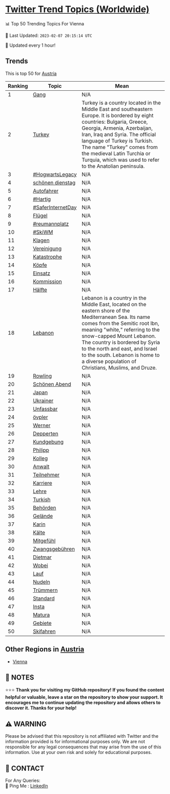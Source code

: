 [Twitter Trend Topics (Worldwide)](https://github.com/ErcinDedeoglu/Twitter-Trend-Topics)
==========


📊 Top 50 Trending Topics For Vienna

📆 Last Updated: `2023-02-07 20:15:14 UTC`

🔧 Updated every 1 hour!


## Trends

This is top 50 for [Austria](</Austria>)

| Ranking | Topic | Mean |
| ------- | ------------ | ------------ |
| 1 | [Gang](http://twitter.com/search?q=Gang) | N/A |
| 2 | [Turkey](http://twitter.com/search?q=Turkey) | Turkey is a country located in the Middle East and southeastern Europe. It is bordered by eight countries: Bulgaria, Greece, Georgia, Armenia, Azerbaijan, Iran, Iraq and Syria. The official language of Turkey is Turkish. The name "Turkey" comes from the medieval Latin Turchia or Turquia, which was used to refer to the Anatolian peninsula. |
| 3 | [#HogwartsLegacy](http://twitter.com/search?q=%23HogwartsLegacy) | N/A |
| 4 | [schönen dienstag](http://twitter.com/search?q=sch%c3%b6nen+dienstag) | N/A |
| 5 | [Autofahrer](http://twitter.com/search?q=Autofahrer) | N/A |
| 6 | [#Hartig](http://twitter.com/search?q=%23Hartig) | N/A |
| 7 | [#SaferInternetDay](http://twitter.com/search?q=%23SaferInternetDay) | N/A |
| 8 | [Flügel](http://twitter.com/search?q=Fl%c3%bcgel) | N/A |
| 9 | [#reumannplatz](http://twitter.com/search?q=%23reumannplatz) | N/A |
| 10 | [#SkiWM](http://twitter.com/search?q=%23SkiWM) | N/A |
| 11 | [Klagen](http://twitter.com/search?q=Klagen) | N/A |
| 12 | [Vereinigung](http://twitter.com/search?q=Vereinigung) | N/A |
| 13 | [Katastrophe](http://twitter.com/search?q=Katastrophe) | N/A |
| 14 | [Köpfe](http://twitter.com/search?q=K%c3%b6pfe) | N/A |
| 15 | [Einsatz](http://twitter.com/search?q=Einsatz) | N/A |
| 16 | [Kommission](http://twitter.com/search?q=Kommission) | N/A |
| 17 | [Hälfte](http://twitter.com/search?q=H%c3%a4lfte) | N/A |
| 18 | [Lebanon](http://twitter.com/search?q=Lebanon) | Lebanon is a country in the Middle East, located on the eastern shore of the Mediterranean Sea. Its name comes from the Semitic root lbn, meaning "white," referring to the snow-capped Mount Lebanon. The country is bordered by Syria to the north and east, and Israel to the south. Lebanon is home to a diverse population of Christians, Muslims, and Druze. |
| 19 | [Rowling](http://twitter.com/search?q=Rowling) | N/A |
| 20 | [Schönen Abend](http://twitter.com/search?q=Sch%c3%b6nen+Abend) | N/A |
| 21 | [Japan](http://twitter.com/search?q=Japan) | N/A |
| 22 | [Ukrainer](http://twitter.com/search?q=Ukrainer) | N/A |
| 23 | [Unfassbar](http://twitter.com/search?q=Unfassbar) | N/A |
| 24 | [övpler](http://twitter.com/search?q=%c3%b6vpler) | N/A |
| 25 | [Werner](http://twitter.com/search?q=Werner) | N/A |
| 26 | [Depperten](http://twitter.com/search?q=Depperten) | N/A |
| 27 | [Kundgebung](http://twitter.com/search?q=Kundgebung) | N/A |
| 28 | [Philipp](http://twitter.com/search?q=Philipp) | N/A |
| 29 | [Kolleg](http://twitter.com/search?q=Kolleg) | N/A |
| 30 | [Anwalt](http://twitter.com/search?q=Anwalt) | N/A |
| 31 | [Teilnehmer](http://twitter.com/search?q=Teilnehmer) | N/A |
| 32 | [Karriere](http://twitter.com/search?q=Karriere) | N/A |
| 33 | [Lehre](http://twitter.com/search?q=Lehre) | N/A |
| 34 | [Turkish](http://twitter.com/search?q=Turkish) | N/A |
| 35 | [Behörden](http://twitter.com/search?q=Beh%c3%b6rden) | N/A |
| 36 | [Gelände](http://twitter.com/search?q=Gel%c3%a4nde) | N/A |
| 37 | [Karin](http://twitter.com/search?q=Karin) | N/A |
| 38 | [Kälte](http://twitter.com/search?q=K%c3%a4lte) | N/A |
| 39 | [Mitgefühl](http://twitter.com/search?q=Mitgef%c3%bchl) | N/A |
| 40 | [Zwangsgebühren](http://twitter.com/search?q=Zwangsgeb%c3%bchren) | N/A |
| 41 | [Dietmar](http://twitter.com/search?q=Dietmar) | N/A |
| 42 | [Wobei](http://twitter.com/search?q=Wobei) | N/A |
| 43 | [Lauf](http://twitter.com/search?q=Lauf) | N/A |
| 44 | [Nudeln](http://twitter.com/search?q=Nudeln) | N/A |
| 45 | [Trümmern](http://twitter.com/search?q=Tr%c3%bcmmern) | N/A |
| 46 | [Standard](http://twitter.com/search?q=Standard) | N/A |
| 47 | [Insta](http://twitter.com/search?q=Insta) | N/A |
| 48 | [Matura](http://twitter.com/search?q=Matura) | N/A |
| 49 | [Gebiete](http://twitter.com/search?q=Gebiete) | N/A |
| 50 | [Skifahren](http://twitter.com/search?q=Skifahren) | N/A |



## Other Regions in [Austria](</Austria>)

* [Vienna](</Austria/Vienna.md>)



## 📝 NOTES

⭐⭐⭐ **Thank you for visiting my GitHub repository! If you found the content helpful or valuable, leave a star on the repository to show your support. It encourages me to continue updating the repository and allows others to discover it. Thanks for your help!**


## ⚠️ WARNING

Please be advised that this repository is not affiliated with Twitter and the information provided is for informational purposes only. We are not responsible for any legal consequences that may arise from the use of this information. Use at your own risk and solely for educational purposes.


## 📨 CONTACT

 For Any Queries:  
            🏓 Ping Me : [LinkedIn](https://www.linkedin.com/in/ercindedeoglu/)
